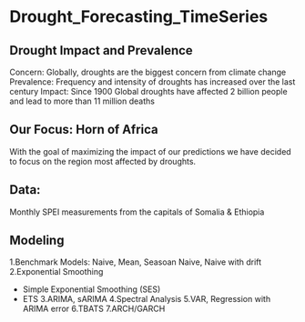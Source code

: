 # Drought_Forecasting_TimeSeries


## Drought Impact and Prevalence
Concern: Globally, droughts are the biggest concern from climate change
Prevalence: Frequency and intensity of droughts has increased over the last century
Impact: Since 1900 Global droughts have affected 2 billion people and lead to more than 11 million deaths

## Our Focus: Horn of Africa
With the goal of maximizing the impact of our predictions we have decided to focus on the region most affected by droughts.

## Data: 
Monthly SPEI measurements from the capitals of Somalia & Ethiopia 

## Modeling
1.Benchmark Models: Naive, Mean, Seasoan Naive, Naive with drift
2.Exponential Smoothing
  - Simple Exponential Smoothing (SES)
  - ETS
3.ARIMA, sARIMA
4.Spectral Analysis
5.VAR, Regression with ARIMA error
6.TBATS
7.ARCH/GARCH


